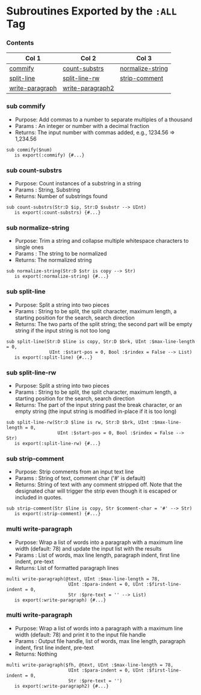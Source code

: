 # Subroutines Exported by the `:ALL` Tag

### Contents

| Col 1 | Col 2 | Col 3 |
| --- | --- | --- |
| [commify](#commify) | [count-substrs](#count-substrs) | [normalize-string](#normalize-string) |
| [split-line](#split-line) | [split-line-rw](#split-line-rw) | [strip-comment](#strip-comment) |
| [write-paragraph](#write-paragraph) | [write-paragraph2](#write-paragraph2) |  |
### sub commify
- Purpose: Add commas to a number to separate multiples of a thousand
- Params : An integer or number with a decimal fraction
- Returns: The input number with commas added, e.g., 1234.56 => 1,234.56
```perl6
sub commify($num)
   is export(:commify) {#...}
```
### sub count-substrs
- Purpose: Count instances of a substring in a string
- Params : String, Substring
- Returns: Number of substrings found
```perl6
sub count-substrs(Str:D $ip, Str:D $substr --> UInt)
   is export(:count-substrs) {#...}
```
### sub normalize-string
- Purpose: Trim a string and collapse multiple whitespace characters to single ones
- Params : The string to be normalized
- Returns: The normalized string
```perl6
sub normalize-string(Str:D $str is copy --> Str)
   is export(:normalize-string) {#...}
```
### sub split-line
- Purpose: Split a string into two pieces
- Params : String to be split, the split character, maximum length, a starting position for the search, search direction
- Returns: The two parts of the split string; the second part will be empty string if the input string is not too long
```perl6
sub split-line(Str:D $line is copy, Str:D $brk, UInt :$max-line-length = 0,
                UInt :$start-pos = 0, Bool :$rindex = False --> List)
   is export(:split-line) {#...}
```
### sub split-line-rw
- Purpose: Split a string into two pieces
- Params : String to be split, the split character, maximum length, a starting position for the search, search direction
- Returns: The part of the input string past the break character, or an empty string (the input string is modified in-place if it is too long)
```perl6
sub split-line-rw(Str:D $line is rw, Str:D $brk, UInt :$max-line-length = 0,
                   UInt :$start-pos = 0, Bool :$rindex = False --> Str)
   is export(:split-line-rw) {#...}
```
### sub strip-comment
- Purpose: Strip comments from an input text line
- Params : String of text, comment char ('#' is default)
- Returns: String of text with any comment stripped off. Note that the designated char will trigger the strip even though it is escaped or included in quotes.
```perl6
sub strip-comment(Str $line is copy, Str $comment-char = '#' --> Str)
   is export(:strip-comment) {#...}
```
### multi write-paragraph
- Purpose: Wrap a list of words into a paragraph with a maximum line width (default: 78) and update the input list with the results
- Params : List of words, max line length, paragraph indent, first line indent, pre-text
- Returns: List of formatted paragraph lines
```perl6
multi write-paragraph(@text, UInt :$max-line-length = 78,
                       UInt :$para-indent = 0, UInt :$first-line-indent = 0,
                       Str :$pre-text = '' --> List)
   is export(:write-paragraph) {#...}
```
### multi write-paragraph
- Purpose: Wrap a list of words into a paragraph with a maximum line width (default: 78) and print it to the input file handle
- Params : Output file handle, list of words, max line length, paragraph indent, first line indent, pre-text
- Returns: Nothing
```perl6
multi write-paragraph($fh, @text, UInt :$max-line-length = 78,
                       UInt :$para-indent = 0, UInt :$first-line-indent = 0,
                       Str :$pre-text = '')
   is export(:write-paragraph2) {#...}
```
